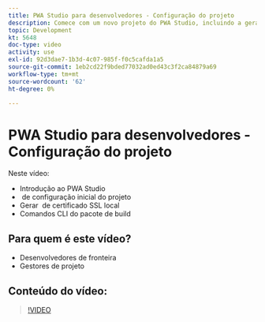 ```yaml
---
title: PWA Studio para desenvolvedores - Configuração do projeto
description: Comece com um novo projeto do PWA Studio, incluindo a geração de um certificado SSL local ​ e os comandos CLI do pacote de compilação.
topic: Development
kt: 5648
doc-type: video
activity: use
exl-id: 92d3dae7-1b3d-4c07-985f-f0c5cafda1a5
source-git-commit: 1eb2cd22f9bded77032ad0ed43c3f2ca84879a69
workflow-type: tm+mt
source-wordcount: '62'
ht-degree: 0%

---
```


# PWA Studio para desenvolvedores - Configuração do projeto

Neste vídeo:

- Introdução ao PWA Studio
- &#x200B; de configuração inicial do projeto
- Gerar &#x200B; de certificado SSL local
- Comandos CLI do pacote de build

## Para quem é este vídeo?

- Desenvolvedores de fronteira
- Gestores de projeto

## Conteúdo do vídeo:

>[!VIDEO](https://video.tv.adobe.com/v/35719?quality=12&learn=on)
